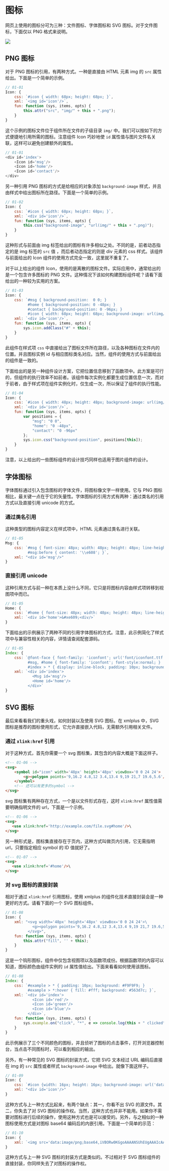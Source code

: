 # 图标

网页上使用的图标分可为三种：文件图标、字体图标和 SVG 图标。对于文件图标，下面仅以 PNG 格式来说明。

<img src="/img/icon.png" class="img-responsive"/>

## PNG 图标

对于 PNG 图标的引用，有两种方式。一种是直接由 HTML 元素 img 的 `src` 属性给出。下面是一个简单的示例。

```js
// 01-01
Icon: {
    css: `#icon { width: 68px; height: 68px; }`,
    xml: `<img id='icon'/>`,
    fun: function (sys, items, opts) {
        this.attr("src", "img/" + this + ".png");
    }
}
```

这个示例的图标文件位于组件所在文件的子级目录 `img/` 中。我们可以按如下的方式便捷地引用所需的图标。注意组件 Icon 巧妙地使 `id` 属性值与图片文件名关联，这样可以避免创建额外的属性。

```js
// 01-01
<div id='index'>
    <Icon id='msg'/>
    <Icon id='home'/>
    <Icon id='contact'/>
</div>
```

另一种引用 PNG 图标的方式是给相应的对象添加 `background-image` 样式，并且由样式中给出图标所在路径。下面是一个简单的示例。

```js
// 01-02
Icon: {
    css: `#icon { width: 68px; height: 68px; }`,
    xml: `<div id='icon'/>`,
    fun: function (sys, items, opts) {
        this.css("background-image", "url(img/" + this + ".png)");
    }
}
```

这种形式与前面由 img 标签给出的图标有许多相似之处。不同的是，前者动态指定的是 img 标签的 `src` 值 ，而后者动态指定的则是 div 元素的 css 样式。该组件与前面给出的 Icon 组件的使用方式完全一致，这里就不重复了。

对于以上给出的组件 Icon，使用的是离散的图标文件。实际应用中，通常给出的是一个包含许多图标的 PNG 文件。这种情况下该如何构建图标组件呢？请看下面给出的一种较为实用的方案。

```js
// 01-03
Icon: {
    css: `#msg { background-position:  0 0; }
          #home { background-position: 0 -48px; }
          #contact { background-position: 0 -96px; }
          #icon { width: 68px; height: 68px; background-image: url(img/icons.png); }`,
    xml: `<div id='icon'/>`,
    fun: function (sys, items, opts) {
        sys.icon.addClass("#" + this);
    }
}
```

此组件在样式项 `css` 中直接给出了图标文件所在路径，以及各种图标在文件内的位置。并且图标实例 id 与相应图标类名对应。当然，组件的使用方式与前面给出的组件是一致的。

下面给出的是另一种组件设计方案，它把位置信息移到了函数项中。此方案是可行的，但组件的执行效率不如前者。该组件每次实例化都要生成位置信息一次，而对于前者，由于样式项在组件实例化时，仅生成一次，所以保证了组件的执行性能。

```js
// 01-04
Icon: {
    css: `#icon { width: 48px; height: 48px; background-image: url(img/icons.png); }`,
    xml: `<div id='icon'/>`,
    fun: function (sys, items, opts) {
        var positions = {
            "msg": "0 0",
            "home": "0 -48px",
            "contact": "0 -96px"
        };
        sys.icon.css("background-position", positions[this]);
    }
}
```

注意，以上给出的一些图标组件的设计技巧同样也适用于图片组件的设计。

## 字体图标

字体图标通过引入包含图标的字体文件，将图标像文字一样使用。它与 PNG 图标相比，最关键一点在于它的矢量性。字体图标的引用方式有两种：通过类名的引用方式以及直接引用  unicode 的方式。

### 通过类名引用

这种类型的图标内容定义在样式项中，HTML 元素通过类名进行关联。

```js
// 01-05
Msg: {
    css: `#msg { font-size: 48px; width: 48px; height: 48px; line-height: 48px; }
          #msg:before { content: '\\e608'; }`,
    xml: "<div id='msg'/>"
}
```

### 直接引用 unicode

这种引用方式与前一种在本质上没什么不同，它只是将图标内容由样式项转移到视图项中而已。

```js
// 01-05
Home: {
    css: `#home { font-size: 48px; width: 48px; height: 48px; line-height: 48px; }`,
    xml: `<div id='home'>&#xe609;<div/>`
}
```

下面给出的示例展示了两种不同的引用字体图标的方式。注意，此示例简化了样式项中与兼容性相关的内容，详情请查阅配套源码。

```js
// 01-05
Index: {
    css: `@font-face { font-family: 'iconfont'; url('font/iconfont.ttf') format('truetype');}
          #msg, #home { font-family: 'iconfont'; font-style:normal; }
          #index > * { display: inline-block; padding: 10px; background: #F9F9F9; }`,
    xml: `<div id='index'>
            <Msg id='msg'/>
            <Home id='home'/>
          </div>`
}
```

## SVG 图标

最后来看看我们的重头戏，如何封装以及使用 SVG 图标。在 xmlplus 中，SVG 图标是推荐的图标使用形式，它允许直接嵌入代码，无需额外引用相关文件。

### 通过 `xlink:href` 引用

对于这种方式，首先你需要一个 svg 图标集，其包含的内容大概是下面这样子。

```html
<!-- 01-06 -->
<svg>
    <symbol id="icon" width='48px' height='48px' viewBox='0 0 24 24'>
        <g><polygon points='9,16.2 4.8,12 3.4,13.4 9,19 21,7 19.6,5.6'/></g>\
    </symbol>
	<!-- 还可以有更多的symbol -->
</svg>
```

svg 图标集有两种存在方式，一个是以文件形式存在，这时 `xlink:href` 属性值需要明确指明文件的 url，下面是一个示例。

```html
<!-- 01-06 -->
<svg>
   <use xlink:href='http://example.com/file.svg#home'/>\
</svg>
```

另一种形式是，图标集直接存在于页内，这种方式叫做页内引用，它无需指明 url，只要指定相应 symbol 的 ID 值就好了。

```html
<!-- 01-07 -->
<svg>
   <use xlink:href='#home'/>\
</svg>
```

### 对 svg 图标的直接封装

相对于通过 `xlink:href` 引用图标，使用 xmlplus 的组件化技术直接封装会是一种更好的方式。请看下面的一个 SVG 图标组件。

```js
// 01-08
Icon: {
    xml: "<svg width='48px' height='48px' viewBox='0 0 24 24'>\
            <g><polygon points='9,16.2 4.8,12 3.4,13.4 9,19 21,7 19.6,5.6'/></g>\
          </svg>",
    fun: function (sys, items, opts) {
        this.attr("fill", '' + this);
    }
}
```

这是一个钩形图标，组件中仅包含视图项以及函数项成份。根据函数项的内容可以知道，图标颜色由组件实例的 `id` 属性值给出。下面来看看如何使用该图标。


```js
// 01-08
Index: {
    css: `#example > * { padding: 10px; background: #F9F9F9; }
          #example > *:hover { fill: #fff; background: #563d7c; }`,
    xml: `<div id='index'>
            <Icon id='red'/>
            <Icon id='green'/>
            <Icon id='blue'/>
          </div>`,
    fun: function (sys, items, opts) {
        sys.example.on("click", "*", e => console.log(this + " clicked"));
    }
}
```

此示例展示了三个不同颜色的图标，并且侦听了图标的点击事件，打开浏览器控制台，当点击不同图标时，可以看到相应的输出。

另外，有一种常见的 SVG 图标的封装方式，它把 SVG 文本经过 URL 编码后直接在 img 的 `src` 属性或者样式 `background-image` 中给出。就像下面这样子。

```js
// 01-09
Icon: {
    css: `#icon {width: 16px; height: 16px; background-image: url('data:image/svg+xml;charset=utf-8,%3Csvg%20viewBox%3D...')}`,
    xml: "<div id='icon'/>"
}
```

这种方式与上一种方式比起来，有两个缺点：其一，你看不出 SVG 的源文件。其二，你失去了对 SVG 图标的操作权。当然，这种方式也并非不能用。如果你不需要对图标进行后续的操作，使用这种方式也是可以接受的。另外，与之相似的一种图标使用方式是对图标 base64 编码后的内嵌引用。下面是一个简单的示范：


```js
// 01-10
Icon: {
    xml: `<img src='data:image/png;base64,iVBORw0KGgoAAAANSUhEUgAAAIcAAA...' />`
}
```

这种方式与上一种 SVG 图标的封装方式是类似的。不过相对于 SVG 图标组件的直接封装，你同样失去了对图标的操作权。